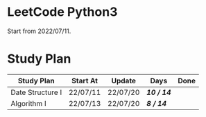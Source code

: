 # LeetCode Python3

Start from 2022/07/11.

# Study Plan


| Study Plan       	| Start At 	| Update   	| Days          | Done 	|
|------------------	|----------	|----------	|--------------	|------	|
| Date Structure I 	| 22/07/11 	| 22/07/20 	| **_10 / 14_** |      	|
| Algorithm I      	| 22/07/13 	| 22/07/20 	| **_8 / 14_** 	|      	|